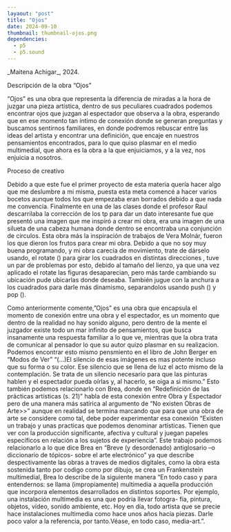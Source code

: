 ```yaml
---
layaout: "post"
title: "Ojos"
date: 2024-09-10
thumbnail: thumbnail-ojos.png
dependencies:
  - p5
  - p5.sound
---
```


<div id="div-sketch">
  <script type="text/javascript" src="sketch.js"></script>
</div>
_Maitena Achigar_, 2024.

Descripción de la obra “Ojos”

“Ojos” es una obra que representa la diferencia de miradas a la hora de juzgar una pieza artística, dentro de sus peculiares cuadrados podemos encontrar ojos que juzgan al espectador que observa a la obra, esperando que en ese momento tan íntimo de conexión donde se generan preguntas y buscamos sentirnos familiares, en donde podremos rebuscar entre las ideas del artista y encontrar una definición, que encaje en nuestros pensamientos encontrados, para lo que quiso plasmar en el medio multimedial, que ahora es la obra a la que enjuiciamos, y a la vez, nos enjuicia a nosotros.

Proceso de creativo  

Debido a que este fue el primer proyecto de esta materia quería hacer algo que me deslumbre a mi misma, puesta esta meta comencé a hacer varios bocetos aunque  todos los que empezaba eran borrados debido a que nada me convencia. Finalmente en una de las clases donde el profesor Raul descarrilaba la corrección de los tp para dar un dato interesante fue que presentó una imagen que me inspiró a crear mi obra, era una imagen de una silueta de una cabeza humana donde dentro se encontraba una conjunción  de circulos. Esta obra más la inspiración de trabajos de Vera Molnár, fueron los que dieron los frutos para crear mi obra.
Debido a que no soy muy buena programando, y mi obra carecía de movimiento, trate de dárselo usando, el rotate () para girar los cuadrados en distintas direcciones , tuve un par de problemas por esto,  debido al tamaño del lienzo, ya que una vez aplicado el rotate las figuras desaparecian, pero más tarde cambiando su ubicación pude ubicarlas donde deseaba.  También jugue con la anchura a los cuadrados para darle más dinamismo, separandolos usando push () y pop (). 

Como anteriormente comente,”Ojos” es una obra que encapsula el momento de conexión entre una obra y el espectador, es un momento que dentro de la realidad no hay sonido alguno, pero dentro de la mente el juzgador existe todo un mar infinito de pensamientos, que busca insanamente una respuesta familiar a lo que ve, mientras que la obra trata de comunicar al pensador lo que su autor quizo plasmar en su realizacion. Podemos encontrar esto mismo pensmiento en el libro de John Berger en “Modos de Ver”  “(…)El silencio de esas imágenes es mas potente incluso que su forma o su color. Ese silencio que se llena de luz el acto mismo de la contemplación. Se trata de un silencio necesario para que las pinturas hablen y el espectador pueda oírlas y, al hacerlo, se oiga a si mismo.”  Esto también podemos relacionarlo con Brea, donde en “Redefinición de las prácticas artísticas (s. 21)” habla de esta conexión entre Obra y Espectador pero de una manera más satírica al argumento de “No existen Obras de Arte>>”  aunque en realidad se termina marcando que para que una obra de arte se considere como tal, debe poder experimentar esa conexión “Existen un trabajo y unas practicas que podemos denominar artísticas. Tienen que ver con la producción significante, afectiva y cultural y juegan papeles específicos en relación a los sujetos de experiencia”. Este trabajo podemos relacionarlo a lo que dice Brea en “Breve (y desordenado) antiglosario –o diccionario de tópicos- sobre el arte electrónico” ya que describe despectivamente las obras a traves de medios digitales, como la obra esta sostenida tanto por codigo como por dibujo, se crea un Frankenstein multimedial, Brea lo describe de la siguiente manera “En todo caso y para entendernos: se llama (impropiamente) multimedia a aquella producción que incorpora elementos desarrollados en distintos soportes. Por ejemplo, una instalación multimedia es una que podría llevar fotogra-
fía, pintura, objetos, vídeo, sonido ambiente, etc. Hoy en día, todo artista que se precie hace instalaciones multimedia como hace unos años hacía piezas. Darle poco valor a la referencia, por tanto.Véase, en todo caso, media-art.”. 
